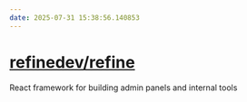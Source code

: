 ```yaml
---
date: 2025-07-31 15:38:56.140853
---
```


# [refinedev/refine](https://github.com/refinedev/refine)

React framework for building admin panels and internal tools